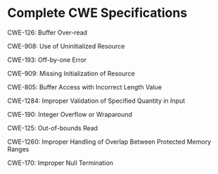 

# Complete CWE Specifications

CWE-126: Buffer Over-read

CWE-908: Use of Uninitialized Resource

CWE-193: Off-by-one Error

CWE-909: Missing Initialization of Resource

CWE-805: Buffer Access with Incorrect Length Value

CWE-1284: Improper Validation of Specified Quantity in Input

CWE-190: Integer Overflow or Wraparound

CWE-125: Out-of-bounds Read

CWE-1260: Improper Handling of Overlap Between Protected Memory Ranges

CWE-170: Improper Null Termination